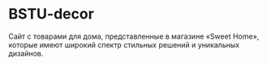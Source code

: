 # BSTU-decor
Cайт с товарами для дома, представленные в магазине «Sweet Home», которые имеют широкий спектр стильных решений и уникальных дизайнов.
